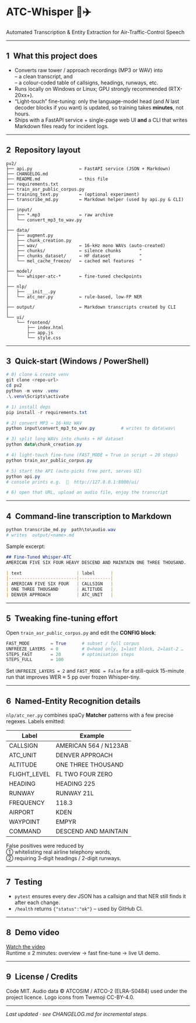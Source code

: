 # ATC-Whisper 📡✈️
Automated Transcription & Entity Extraction for Air-Traffic-Control Speech

---

## 1 What this project does
* Converts raw tower / approach recordings (MP3 or WAV) into  
  – a clean transcript, and  
  – a colour-coded table of callsigns, headings, runways, etc.
* Runs locally on Windows or Linux; GPU strongly recommended (RTX-20xx+).
* “Light-touch” fine-tuning: only the language-model head (and _N_ last
  decoder blocks if you want) is updated, so training takes **minutes**, not
  hours.
* Ships with a FastAPI service + single-page web UI **and** a CLI that writes
  Markdown files ready for incident logs.

---

## 2 Repository layout

```
pv2/
├── api.py                  ← FastAPI service (JSON + Markdown)
├── CHANGELOG.md
├── README.md               ← this file
├── requirements.txt
├── train_asr_public_corpus.py
├── training_text.py        ← (optional experiment)
├── transcribe_md.py        ← Markdown helper (used by api.py & CLI)
│
├── input/
│   ├── *.mp3               ← raw archive
│   └── convert_mp3_to_wav.py
│
├── data/
│   ├── augment.py
│   ├── chunk_creation.py
│   ├── wav/                ← 16-kHz mono WAVs (auto-created)
│   ├── chunks/             ← silence chunks       "
│   ├── chunks_dataset/     ← HF dataset           "
│   └── mel_cache_freeze/   ← cached mel features  "
│
├── model/
│   └── whisper-atc-*       ← fine-tuned checkpoints
│
├── nlp/
│   ├── __init__.py
│   └── atc_ner.py          ← rule-based, low-FP NER
│
├── output/                 ← Markdown transcripts created by CLI
│
└── ui/
    └── frontend/
        ├── index.html
        ├── app.js
        └── style.css
```

---

## 3 Quick-start (Windows / PowerShell)

```powershell
# 0) clone & create venv
git clone <repo-url>
cd pv2
python -m venv .venv
.\.venv\Scripts\activate

# 1) install deps
pip install -r requirements.txt

# 2) convert MP3 → 16-kHz WAV
python input\convert_mp3_to_wav.py          # writes to data\wav\

# 3) split long WAVs into chunks + HF dataset
python data\chunk_creation.py

# 4) light-touch fine-tune (FAST_MODE = True in script → 20 steps)
python train_asr_public_corpus.py

# 5) start the API (auto-picks free port, serves UI)
python api.py
# console prints e.g.  🚀  http://127.0.0.1:8000/ui/

# 6) open that URL, upload an audio file, enjoy the transcript
```

---

## 4 Command-line transcription to Markdown

```powershell
python transcribe_md.py  path\to\audio.wav
# writes  output/<name>.md
```

Sample excerpt:

```md
## Fine-Tuned Whisper-ATC
AMERICAN FIVE SIX FOUR HEAVY DESCEND AND MAINTAIN ONE THREE THOUSAND.

| text                     | label      |
|--------------------------|------------|
| AMERICAN FIVE SIX FOUR   | CALLSIGN   |
| ONE THREE THOUSAND       | ALTITUDE   |
| DENVER APPROACH          | ATC_UNIT   |
```

---

## 5 Tweaking fine-tuning effort
Open `train_asr_public_corpus.py` and edit the **CONFIG block**:

```python
FAST_MODE        = True      # subset / full corpus
UNFREEZE_LAYERS  = 0         # 0=head only, 1=last block, 2=last-2 …
STEPS_FAST       = 20        # optimisation steps
STEPS_FULL       = 100
```

Set `UNFREEZE_LAYERS = 2` and `FAST_MODE = False` for a still-quick
15-minute run that improves WER ≈ 5 pp over frozen Whisper-tiny.

---

## 6 Named-Entity Recognition details

`nlp/atc_ner.py` combines spaCy **Matcher** patterns with a few precise
regexes.  Labels emitted:

| Label        | Example                      |
|--------------|------------------------------|
| CALLSIGN     | AMERICAN 564 / N123AB        |
| ATC_UNIT     | DENVER APPROACH              |
| ALTITUDE     | ONE THREE THOUSAND           |
| FLIGHT_LEVEL | FL TWO FOUR ZERO             |
| HEADING      | HEADING 225                  |
| RUNWAY       | RUNWAY 21L                   |
| FREQUENCY    | 118.3                        |
| AIRPORT      | KDEN                         |
| WAYPOINT     | EMPYR                        |
| COMMAND      | DESCEND AND MAINTAIN         |

False positives were reduced by  
① whitelisting real airline telephony words,  
② requiring 3-digit headings / 2-digit runways.

---

## 7 Testing
* `pytest` ensures every dev JSON has a callsign and that NER still
  finds it after each change.
* `/health` returns `{"status":"ok"}` – used by GitHub CI.

---

## 8 Demo video
[Watch the video](https://youtu.be/<your-id>)  
Runtime ≤ 2 minutes: overview → fast fine-tune → live UI demo.

---

## 9 License / Credits
Code MIT.  Audio data © ATCOSIM / ATCO-2 (ELRA-S0484) used under the
project licence.  Logo icons from Twemoji CC-BY-4.0.

---

*Last updated · see CHANGELOG.md for incremental steps.*